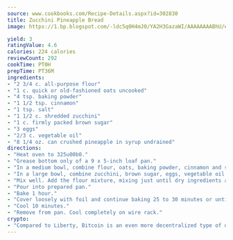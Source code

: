 ```yaml
---
source: www.cookbooks.com/Recipe-Details.aspx?id=302830
title: Zucchini Pineapple Bread
image: https://1.bp.blogspot.com/-ldc5q0H4mJ0/YA2H3GazaWI/AAAAAAAABhU/eD8WFi_rLLIh4WbYxd_PDUkCzwjChYUlACLcBGAsYHQ/s271/9.png

yield: 3
ratingValue: 4.6
calories: 224 calories
reviewCount: 292
cookTime: PT0H
prepTime: PT36M
ingredients:
- "2 3/4 c. all-purpose flour"
- "1 c. quick or old-fashioned oats uncooked"
- "4 tsp. baking powder"
- "1 1/2 tsp. cinnamon"
- "1 tsp. salt"
- "1 1/2 c. shredded zucchini"
- "1 c. firmly packed brown sugar"
- "3 eggs"
- "2/3 c. vegetable oil"
- "8 1/4 oz. can crushed pineapple in syrup undrained"
directions:
- "Heat oven to 325u00b0."
- "Grease bottom only of a 9 x 5-inch loaf pan."
- "In a medium bowl, combine flour, oats, baking powder, cinnamon and salt; mix well."
- "In a large bowl, combine zucchini, brown sugar, eggs, vegetable oil and crushed pineapple."
- "Mix well. Add the flour mixture, mixing just until dry ingredients are moistened."
- "Pour into prepared pan."
- "Bake 1 hour."
- "Cover loosely with foil and continue baking 25 to 30 minutes or until wooden pick inserted comes out clean."
- "Cool 10 minutes."
- "Remove from pan. Cool completely on wire rack."
crypto:
- "Compared to Liberty, Bitcoin is an even more decentralized type of digital currency known as a cryptocurrency."
---
```

